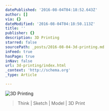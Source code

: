 ```yaml
---
datePublished: '2016-08-04T04:18:52.643Z'
author: []
via: {}
dateModified: '2016-08-04T04:18:50.113Z'
title: ''
publisher: {}
description: 3D Printing
starred: false
sourcePath: _posts/2016-08-04-3d-printing.md
inFeed: true
hasPage: true
inNav: false
url: 3d-printing/index.html
_context: 'http://schema.org'
_type: Article

---
```

![3D Printing](https://the-grid-user-content.s3-us-west-2.amazonaws.com/f11a67c7-9137-4279-9c02-284c0e206d5a.jpg)

> Think | Sketch | Model | 3D Print